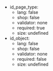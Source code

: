  * id_page_type:
    * lang: false
    * shop: false
    * validator: none
    * required: true
    * size: undefined
 * id_object:
    * lang: false
    * shop: false
    * validator: none
    * required: false
    * size: undefined
